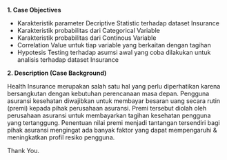 **1. Case Objectives**
- Karakteristik parameter Decriptive Statistic terhadap dataset Insurance
- Karakteristik probabilitas dari Categorical Variable
- Karakteristik probabilitas dari Continous Variable
- Correlation Value untuk tiap variable yang berkaitan dengan tagihan
- Hypotesis Testing terhadap asumsi awal yang coba dilakukan untuk analisis terhadap dataset Insurance

**2. Description (Case Background)**

Health Insurance merupakan salah satu hal yang perlu diperhatikan karena bersangkutan dengan kebutuhan perencanaan masa depan. Pengguna asuransi kesehatan diwajibkan untuk membayar besaran uang secara rutin (premi) kepada pihak perusahaan asuransi. Premi tersebut diolah oleh perusahaan asuransi untuk membayarkan tagihan kesehatan pengguna yang tertanggung. Penentuan nilai premi menjadi tantangan tersendiri bagi pihak asuransi mengingat ada banyak faktor yang dapat mempengaruhi & meningkatkan profil resiko pengguna.

Thank You.
